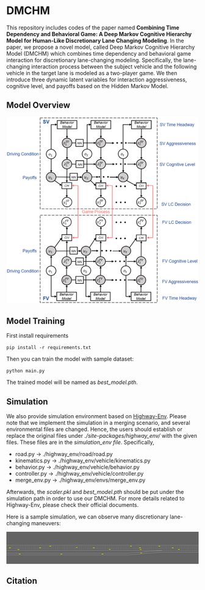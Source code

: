 # DMCHM
 This repository includes codes of the paper named **Combining Time Dependency and Behavioral Game: A Deep Markov Cognitive Hierarchy Model for Human-Like Discretionary Lane Changing Modeling**. In the paper, we propose a novel model, called Deep Markov Cognitive Hierarchy Model (DMCHM) which combines time dependency and behavioral game interaction for discretionary lane-changing modeling. Specifically, the lane-changing interaction process between the subject vehicle and the following vehicle in the target lane is modeled as a two-player game. We then introduce three dynamic latent variables for interaction aggressiveness, cognitive level, and payoffs based on the Hidden Markov Model.

## Model Overview

<img src="img/model.png" alt="model" width="600" />



## Model Training

First install requirements

```shell
pip install -r requirements.txt
```

Then you can train the model with sample dataset:

```shell
python main.py
```

The trained model will be named as *best_model.pth*.



## Simulation

We also provide simulation environment based on [Highway-Env](https://github.com/Farama-Foundation/HighwayEnv). Please note that we implement the simulation in a merging scenario, and several environmental files are changed. Hence, the users should establish or replace the original files under *./site-packages/highway_env/* with the given files. These files are in the *simulation_env file*. Specifically,

- road.py -> ./highway_env/road/road.py
- kinematics.py -> ./highway_env/vehicle/kinematics.py
- behavior.py -> ./highway_env/vehicle/behavior.py
- controller.py -> ./highway_env/vehicle/controller.py
- merge_env.py -> ./highway_env/envs/merge_env.py

Afterwards, the *scaler.pkl* and *best_model.pth* should be put under the simulation path in order to use our DMCHM. For more details related to Highway-Env, please check their official documents. 

Here is a sample simulation, we can observe many discretionary lane-changing maneuvers:

<img src="img/sample.gif" alt="sample" width="1200" />



## Citation

